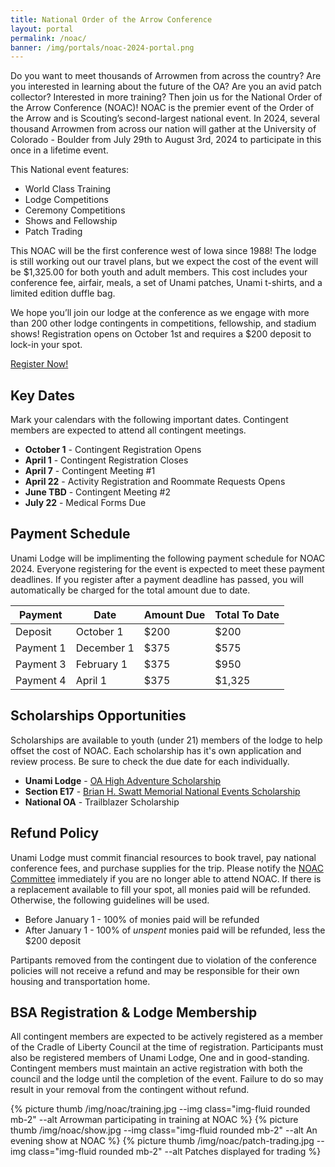 ```yaml
---
title: National Order of the Arrow Conference
layout: portal
permalink: /noac/
banner: /img/portals/noac-2024-portal.png
---
```


<div class="row">
  <div class="col-md-8">
    <p>
      Do you want to meet thousands of Arrowmen from across the country? Are you interested in learning about the future of the OA? Are you an avid patch collector? Interested in more training? Then join us for the National Order of the Arrow Conference (NOAC)! NOAC is the premier event of the Order of the Arrow and is Scouting’s second-largest national event. In 2024, several thousand Arrowmen from across our nation will gather at the University of Colorado - Boulder from July 29th to August 3rd, 2024 to participate in this once in a lifetime event.
    </p>
    <p>
      This National event features:
      <ul>
        <li>World Class Training</li>
        <li>Lodge Competitions</li>
        <li>Ceremony Competitions</li>
        <li>Shows and Fellowship</li>
        <li>Patch Trading</li>
      </ul>
    </p>
    <p>
      This NOAC will be the first conference west of Iowa since 1988! The lodge is still working out our travel plans, but we expect the cost of the event will be $1,325.00 for both youth and adult members. This cost includes your conference fee, airfair, meals, a set of Unami patches, Unami t-shirts, and a limited edition duffle bag.
    </p>
    <p>
      We hope you’ll join our lodge at the conference as we engage with more than 200 other lodge contingents in competitions, fellowship, and stadium shows! Registration opens on October 1st and requires a $200 deposit to lock-in your spot.
    </p>
    <div class="text-center my-5">
      <a href="#" class="btn btn-primary">Register Now!</a>
    </div>
    <!-- --------------------------------------------------------------------------------- -->
    <h2>Key Dates</h2>
    <p>
      Mark your calendars with the following important dates. Contingent members are expected to attend all contingent meetings.
      <ul>
        <li><strong>October 1</strong> - Contingent Registration Opens</li>
        <li><strong>April 1</strong> - Contingent Registration Closes</li>
        <li><strong>April 7</strong> - Contingent Meeting #1</li>
        <li><strong>April 22</strong> - Activity Registration and Roommate Requests Opens</li>
        <li><strong>June TBD</strong> - Contingent Meeting #2</li>
        <li><strong>July 22</strong> - Medical Forms Due</li>
      </ul>
    </p>
    <h2>Payment Schedule</h2>
    <p>
      Unami Lodge will be implimenting the following payment schedule for NOAC 2024. Everyone registering for the event is expected to meet these payment deadlines. If you register after a payment deadline has passed, you will automatically be charged for the total amount due to date.
      <div class="table-responsive">
        <table class="table table-striped">
          <thead>
            <tr>
              <th scope="col">Payment</th>
              <th scope="col">Date</th>
              <th scope="col">Amount Due</th>
              <th scope="col">Total To Date</th>
            </tr>
          </thead>
          <tbody>
            <tr>
              <td>Deposit</td>
              <td>October 1</td>
              <td>$200</td>
              <td>$200</td>
            </tr>
            <tr>
              <td>Payment 1</td>
              <td>December 1</td>
              <td>$375</td>
              <td>$575</td>
            </tr>
            <tr>
              <td>Payment 3</td>
              <td>February 1</td>
              <td>$375</td>
              <td>$950</td>
            </tr>
            <tr>
              <td>Payment 4</td>
              <td>April 1</td>
              <td>$375</td>
              <td>$1,325</td>
            </tr>
          </tbody>
        </table>
      </div>
    </p>
    <h2>Scholarships Opportunities</h2>
    <p>
      Scholarships are available to youth (under 21) members of the lodge to help offset the cost of NOAC. Each scholarship has it's own application and review process. Be sure to check the due date for each individually. 
      <ul>
        <li><strong>Unami Lodge</strong> - <a href="/scholarship/">OA High Adventure Scholarship</a></li>
        <li><strong>Section E17</strong> - <a href="https://sectione17.oa-bsa.org/scholarships/bhs-scholarship/">Brian H. Swatt Memorial National Events Scholarship</a></li>
        <li><strong>National OA</strong> - Trailblazer Scholarship </li>
      </ul>
    </p>
    <h2>Refund Policy</h2>
    <p>
      Unami Lodge must commit financial resources to book travel, pay national conference fees, and purchase supplies for the trip. Please notify the <a href="mailto:noac@unamilodge.org">NOAC Committee</a> immediately if you are no longer able to attend NOAC. If there is a replacement available to fill your spot, all monies paid will be refunded. Otherwise, the following guidelines will be used.
      <ul>
        <li>Before January 1 - 100% of monies paid will be refunded</li>
        <li>After January 1 - 100% of <i>unspent</i> monies paid will be refunded, less the $200 deposit</li>
      </ul>
      Partipants removed from the contingent due to violation of the conference policies will not receive a refund and may be responsible for their own housing and transportation home.
    </p>
    <h2>BSA Registration & Lodge Membership</h2>
    <p>
      All contingent members are expected to be actively registered as a member of the Cradle of Liberty Council at the time of registration.  Participants must also be registered members of Unami Lodge, One and in good-standing. Contingent members must maintain an active registration with both the council and the lodge until the completion of the event. Failure to do so may result in your removal from the contingent without refund.
    </p>
  </div>
  <!-- --------------------------------------------------------------------------------- -->
  <div class="col-md-4">
    {% picture thumb /img/noac/training.jpg --img class="img-fluid rounded mb-2" --alt Arrowman participating in training at NOAC %}
    {% picture thumb /img/noac/show.jpg --img class="img-fluid rounded mb-2" --alt An evening show at NOAC %}
    {% picture thumb /img/noac/patch-trading.jpg --img class="img-fluid rounded mb-2" --alt Patches displayed for trading %}
  </div>
</div>
